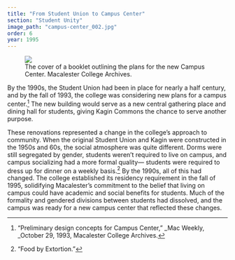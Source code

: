 ```yaml
---
title: "From Student Union to Campus Center"
section: "Student Unity"
image_path: "campus-center_002.jpg"
order: 6
year: 1995
---
```


<figure>
   <img src="/mac-history/images/campus-center_002.jpg">
   <figcaption>
     The cover of a booklet outlining the plans for the new Campus Center. Macalester College Archives.
   </figcaption>
</figure>


By the 1990s, the Student Union had been in place for nearly a half century, and by the fall of 1993, the college was considering new plans for a campus center.[^1] The new building would serve as a new central gathering place and dining hall for students, giving Kagin Commons the chance to serve another purpose. 

These renovations represented a change in the college’s approach to community. When the original Student Union and Kagin were constructed in the 1950s and 60s, the social atmosphere was quite different. Dorms were still segregated by gender, students weren’t required to live on campus, and campus socializing had a more formal quality— students were required to dress up for dinner on a weekly basis.[^2] By the 1990s, all of this had changed. The college established its residency requirement in the fall of 1995, solidifying Macalester’s commitment to the belief that living on campus could have academic and social benefits for students. Much of the formality and gendered divisions between students had dissolved, and the campus was ready for a new campus center that reflected these changes.


[^1]:
     “Preliminary design concepts for Campus Center,” _Mac Weekly, _October 29, 1993, Macalester College Archives.

[^2]:
     “Food by Extortion.”
